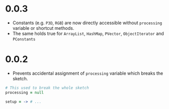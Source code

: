 0.0.3
=====
- Constants (e.g. `P3D`, `RGB`) are now directly accessible without `processing` variable or shortcut methods.
- The same holds true for `ArrayList`, `HashMap`, `PVector`, `ObjectIterator` and `PConstants`

0.0.2
=====
- Prevents accidental assignment of `processing` variable which breaks the sketch.

```coffee
# This used to break the whole sketch
processing = null

setup = -> # ...
```


